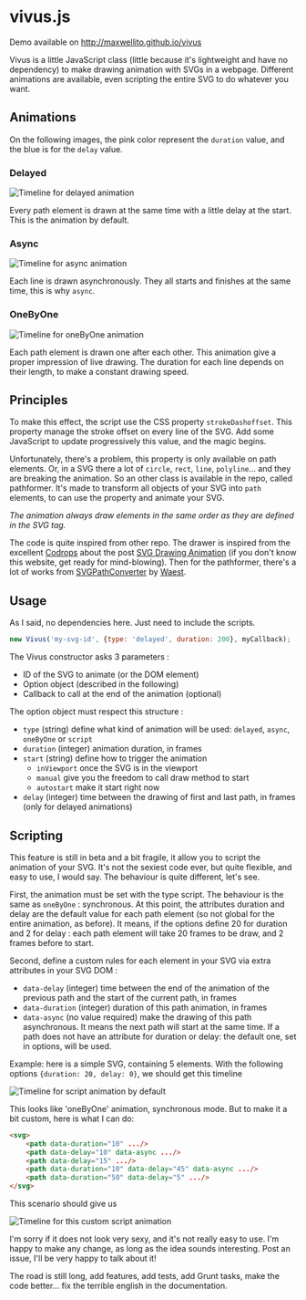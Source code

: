 # vivus.js

Demo available on http://maxwellito.github.io/vivus

Vivus is a little JavaScript class (little because it's lightweight and have no dependency) to make drawing animation with SVGs in a webpage. Different animations are available, even scripting the entire SVG to do whatever you want.

## Animations

On the following images, the pink color represent the `duration` value, and the blue is for the `delay` value.

### Delayed

![Timeline for delayed animation](https://raw.github.com/maxwellito/vivus/master/assets/delayed.png)

Every path element is drawn at the same time with a little delay at the start. This is the animation by default.

### Async

![Timeline for async animation](https://raw.github.com/maxwellito/vivus/master/assets/async.png)

Each line is drawn asynchronously. They all starts and finishes at the same time, this is why `async`.

### OneByOne

![Timeline for oneByOne animation](https://raw.github.com/maxwellito/vivus/master/assets/oneByOne.png)

Each path element is drawn one after each other. This animation give a proper impression of live drawing. The duration for each line depends on their length, to make a constant drawing speed.

## Principles

To make this effect, the script use the CSS property `strokeDashoffset`. This property manage the stroke offset on every line of the SVG. Add some JavaScript to update progressively this value, and the magic begins.

Unfortunately, there's a problem, this property is only available on path elements. Or, in a SVG there a lot of `circle`, `rect`, `line`, `polyline`... and they are breaking the animation. So an other class is available in the repo, called pathformer. It's made to transform all objects of your SVG into `path` elements, to can use the property and animate your SVG.

*The animation always draw elements in the same order as they are defined in the SVG tag.*

The code is quite inspired from other repo. The drawer is inspired from the excellent [Codrops](http://tympanus.net/codrops/) about the post [SVG Drawing Animation](http://tympanus.net/codrops/2013/12/30/svg-drawing-animation/) (if you don't know this website, get ready for mind-blowing). Then for the pathformer, there's a lot of works from [SVGPathConverter](https://github.com/Waest/SVGPathConverter) by [Waest](https://github.com/Waest).

## Usage

As I said, no dependencies here. Just need to include the scripts.

```js
new Vivus('my-svg-id', {type: 'delayed', duration: 200}, myCallback);
```

The Vivus constructor asks 3 parameters :

- ID of the SVG to animate (or the DOM element)
- Option object (described in the following)
- Callback to call at the end of the animation (optional)


The option object must respect this structure :

- `type` (string) define what kind of animation will be used: `delayed`, `async`, `oneByOne` or `script`
- `duration` (integer) animation duration, in frames
- `start` (string)
define how to trigger the animation
  - `inViewport` once the SVG is in the viewport
  - `manual` give you the freedom to call draw method to start
  - `autostart` make it start right now
- `delay` (integer)
time between the drawing of first and last path, in frames (only for delayed animations)

## Scripting

This feature is still in beta and a bit fragile, it allow you to script the animation of your SVG. It's not the sexiest code ever, but quite flexible, and easy to use, I would say. The behaviour is quite different, let's see.

First, the animation must be set with the type script. The behaviour is the same as `oneByOne` : synchronous.
At this point, the attributes duration and delay are the default value for each path element (so not global for the entire animation, as before). It means, if the options define 20 for duration and 2 for delay : each path element will take 20 frames to be draw, and 2 frames before to start.

Second, define a custom rules for each element in your SVG via extra attributes in your SVG DOM :

- `data-delay` (integer)
time between the end of the animation of the previous path and the start of the current path, in frames
- `data-duration` (integer)
duration of this path animation, in frames
- `data-async` (no value required)
make the drawing of this path asynchronous. It means the next path will start at the same time.
If a path does not have an attribute for duration or delay: the default one, set in options, will be used.

Example: here is a simple SVG, containing 5 elements. With the following options `{duration: 20, delay: 0}`, we should get this timeline

![Timeline for script animation by default](https://raw.github.com/maxwellito/vivus/master/assets/script_default.png)

This looks like 'oneByOne' animation, synchronous mode. But to make it a bit custom, here is what I can do:

```html
<svg>
	<path data-duration="10" .../>
	<path data-delay="10" data-async .../>
	<path data-delay="15" .../>
	<path data-duration="10" data-delay="45" data-async .../>
	<path data-duration="50" data-delay="5" .../>
</svg>
```

This scenario should give us

![Timeline for this custom script animation](https://raw.github.com/maxwellito/vivus/master/assets/script_custom.png)


I'm sorry if it does not look very sexy, and it's not really easy to use. I'm happy to make any change, as long as the idea sounds interesting. Post an issue, I'll be very happy to talk about it!

The road is still long, add features, add tests, add Grunt tasks, make the code better... fix the terrible english in the documentation.
